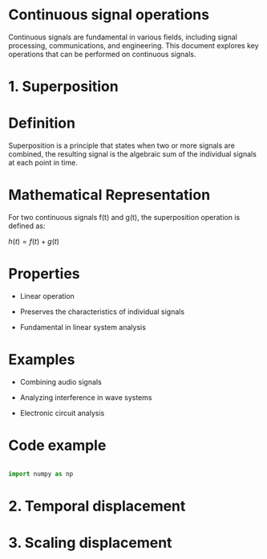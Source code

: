 # Continuous signal operations

Continuous signals are fundamental in various fields, including signal processing, communications, and engineering. This document explores key operations that can be performed on continuous signals.

# 1. Superposition

# Definition

Superposition is a principle that states when two or more signals are combined, the resulting signal is the algebraic sum of the individual signals at each point in time.

# Mathematical Representation

For two continuous signals f(t) and g(t), the superposition operation is defined as:

$h(t)= f(t) + g(t)$

# Properties

- Linear operation

- Preserves the characteristics of individual signals

- Fundamental in linear system analysis

# Examples

- Combining audio signals

- Analyzing interference in wave systems

- Electronic circuit analysis

# Code example

```python

import numpy as np
```
# 2. Temporal displacement

# 3. Scaling displacement

